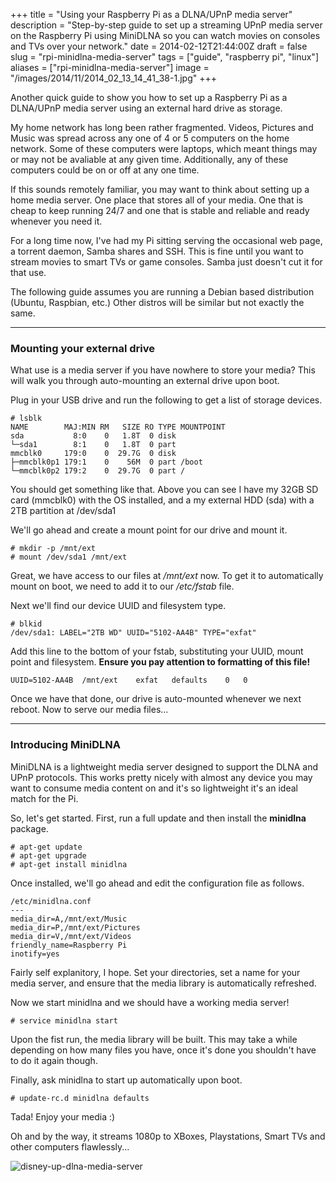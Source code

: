 +++
title = "Using your Raspberry Pi as a DLNA/UPnP media server"
description = "Step-by-step guide to set up a streaming UPnP media server on the Raspberry Pi using MiniDLNA so you can watch movies on consoles and TVs over your network."
date = 2014-02-12T21:44:00Z
draft = false
slug = "rpi-minidlna-media-server"
tags = ["guide", "raspberry pi", "linux"]
aliases = ["rpi-minidlna-media-server"]
image = "/images/2014/11/2014_02_13_14_41_38-1.jpg"
+++

Another quick guide to show you how to set up a Raspberry Pi as a DLNA/UPnP media server using an external hard drive as storage.

My home network has long been rather fragmented. Videos, Pictures and Music was spread across any one of 4 or 5 computers on the home network. Some of these computers were laptops, which meant things may or may not be avaliable at any given time. Additionally, any of these computers could be on or off at any one time.

If this sounds remotely familiar, you may want to think about setting up a home media server. One place that stores all of your media. One that is cheap to keep running 24/7 and one that is stable and reliable and ready whenever you need it.

For a long time now, I've had my Pi sitting serving the occasional web page, a torrent daemon, Samba shares and SSH. This is fine until you want to stream movies to smart TVs or game consoles. Samba just doesn't cut it for that use.

The following guide assumes you are running a Debian based distribution (Ubuntu, Raspbian, etc.) Other distros will be similar but not exactly the same.

---

### Mounting your external drive

What use is a media server if you have nowhere to store your media? This will walk you through auto-mounting an external drive upon boot.

Plug in your USB drive and run the following to get a list of storage devices.

    # lsblk
    NAME        MAJ:MIN RM   SIZE RO TYPE MOUNTPOINT
    sda           8:0    0   1.8T  0 disk
    └─sda1        8:1    0   1.8T  0 part
    mmcblk0     179:0    0  29.7G  0 disk
    ├─mmcblk0p1 179:1    0    56M  0 part /boot
    └─mmcblk0p2 179:2    0  29.7G  0 part /

You should get something like that. Above you can see I have my 32GB SD card (mmcblk0) with the OS installed, and a my external HDD (sda) with a 2TB partition at /dev/sda1

We'll go ahead and create a mount point for our drive and mount it.

    # mkdir -p /mnt/ext
    # mount /dev/sda1 /mnt/ext

Great, we have access to our files at */mnt/ext* now. To get it to automatically mount on boot, we need to add it to our */etc/fstab* file.

Next we'll find our device UUID and filesystem type.

    # blkid
    /dev/sda1: LABEL="2TB WD" UUID="5102-AA4B" TYPE="exfat"

Add this line to the bottom of your fstab, substituting your UUID, mount point and filesystem. **Ensure you pay attention to formatting of this file!**

    UUID=5102-AA4B	/mnt/ext	exfat	defaults	0	0

Once we have that done, our drive is auto-mounted whenever we next reboot. Now to serve our media files...

---

### Introducing MiniDLNA

MiniDLNA is a lightweight media server designed to support the DLNA and UPnP protocols. This works pretty nicely with almost any device you may want to consume media content on and it's so lightweight it's an ideal match for the Pi.

So, let's get started. First, run a full update and then install the **minidlna** package.

    # apt-get update
    # apt-get upgrade
    # apt-get install minidlna

Once installed, we'll go ahead and edit the configuration file as follows.

    /etc/minidlna.conf
    ---
    media_dir=A,/mnt/ext/Music
    media_dir=P,/mnt/ext/Pictures
    media_dir=V,/mnt/ext/Videos
    friendly_name=Raspberry Pi
    inotify=yes

Fairly self explanitory, I hope. Set your directories, set a name for your media server, and ensure that the media library is automatically refreshed.

Now we start minidlna and we should have a working media server!

    # service minidlna start

Upon the fist run, the media library will be built. This may take a while depending on how many files you have, once it's done you shouldn't have to do it again though.

Finally, ask minidlna to start up automatically upon boot.

    # update-rc.d minidlna defaults

Tada! Enjoy your media :)

Oh and by the way, it streams 1080p to XBoxes, Playstations, Smart TVs and other computers flawlessly...

![disney-up-dlna-media-server](/posts/images/2014/Feb/2014_02_13_14_38_16-1.jpg)
